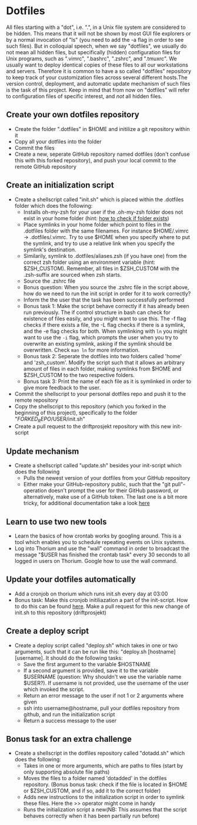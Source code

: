 # Dotfiles
All files starting with a "dot", i.e. ".", in a Unix file system are considered to be hidden. This means that it will not be shown by most GUI file explorers or by a normal invocation of "ls" (you need to add the -a flag in order to see such files). But in colloquial speech, when we say "dotfiles", we usually do not mean all hidden files, but specifically (hidden) configuration files for Unix programs, such as ".vimrc", ".bashrc", ".zshrc", and ".tmuxrc". We usually want to deploy identical copies of these files to all our workstations and servers. Therefore it is common to have a so called "dotfiles" repository to keep track of your customization files across several different hosts.The version control, deployment, and automatic update mechanism of such files is the task of this project.
Keep in mind that from now on "dotfiles" will refer to configuration files of specific interest, and *not* all hidden files.

## Create your own dotfiles repository
- Create the folder ".dotfiles" in $HOME and initilize a git repository within it
- Copy all your dotfiles into the folder
- Commit the files
- Create a new, seperate GitHub repository named dotfiles (don't confuse this with this forked repository), and push your local commit to the remote GitHub repository

## Create an initialization script
- Create a shellscript called "init.sh" which is placed within the .dotfiles folder which does the following:
    - Installs oh-my-zsh for your user if the .oh-my-zsh folder does not exist in your home folder (hint: [how to check if folder exists](http://stackoverflow.com/questions/59838/check-if-a-directory-exists-in-a-shell-script))
    - Place symlinks in your home folder which point to files in the .dotfiles folder with the same filenames. For instance $HOME/.vimrc -> .dotfiles/.vimrc. Try to use $HOME when you specify where to put the symlink, and try to use a relative link when you specify the symlink's destination.
    - Similarily, symlink to .dotfiles/aliases.zsh (if you have one) from the correct zsh folder using an environment variable (hint: $ZSH_CUSTOM). Remember, all files in $ZSH_CUSTOM with the .zsh-suffix are sourced when zsh starts.
    - Source the .zshrc file
    - Bonus question: When you source the .zshrc file in the script above, how do we need to run the init script in order for it to work correctly?
    - Inform the the user that the task has been successfully performed
    - Bonus task 1: Make the script behave correctly if it has already been run previously. The if control structure in bash can check for existence of files easily, and you might want to use this. The -f flag checks if there exists a file, the -L flag checks if there is a symlink, and the -e flag checks for both. When symlinking with `ln` you might want to use the `-i` flag, which prompts the user when you try to overwrite an existing symlink, asking if the symlink should be overwritten. Check `man ln` for more information.
    - Bonus task 2: Seperate the dotfiles into two folders called 'home' and 'zsh_custom'. Modify the script such that it allows an arbitrary amount of files in each folder, making symlinks from $HOME and $ZSH_CUSTOM to the two respective folders.
    - Bonus task 3: Print the name of each file as it is symlinked in order to give more feedback to the user.
- Commit the shellscript to your personal dotfiles repo and push it to the remote repository
- Copy the shellscript to this repository (which you forked in the beginning of this project), specifically to the folder "$FORKED_REPO/$USER/init.sh"
- Create a pull request to the driftprosjekt repository with this new init-script


## Update mechanism
- Create a shellscript called "update.sh" besides your init-script which does the following
    - Pulls the newest version of your dotfiles from your GitHub repository
    - Either make your GitHub-repository public, such that the "git pull"-operation doesn't prompt the user for their GitHub password, or alternatively, make use of a GitHub token. The last one is a bit more tricky, for additional documentation take a look [here](https://help.github.com/articles/creating-a-personal-access-token-for-the-command-line/)

## Learn to use two new tools
- Learn the basics of how crontab works by googling around. This is a tool which enables you to schedule repeating events on Unix systems.
- Log into Thorium and use the "wall" command in order to broadcast the message "$USER has finished the crontab task" every 30 seconds to all logged in users on Thorium. Google how to use the wall command.

## Update your dotfiles automatically
- Add a cronjob on thorium which runs init.sh every day at 03:00
- Bonus task: Make this cronjob initiliazation a part of the init-script. How to do this can be found [here](http://stackoverflow.com/questions/878600/how-to-create-a-cron-job-using-bash). Make a pull request for this new change of init.sh to this repository (driftprosjekt)

## Create a deploy script
- Create a deploy script called "deploy.sh" which takes in one or two arguments, such that it can be run like this: "deploy.sh [hostname] [username]. It should do the following tasks:
    - Save the first argument to the variable $HOSTNAME
    - If a second argument is provided, save it to the variable $USERNAME (question: Why shouldn't we use the variable name $USER?). If username is not provided, use the username of the user which invoked the script.
    - Return an error message to the user if not 1 or 2 arguments where given
    - ssh into username@hostname, pull your dotfiles repository from github, and run the initialization script
    - Return a success message to the user

## Bonus task for an extra challenge
- Create a shellscript in the dotfiles repository called "dotadd.sh" which does the following:
    - Takes in one or more arguments, which are paths to files (start by only supporting absolute file paths)
    - Moves the files to a folder named 'dotadded' in the dotfiles repository. (Bonus bonus task: check if the file is located in $HOME or $ZSH_CUSTOM, and if so, add it to the correct folder)
    - Adds new instructions to the initialization script in order to symlink these files. Here the >> operator might come in handy
    - Runs the initialization script a new(NB: This assumes that the script behaves correctly when it has been partially run before)
